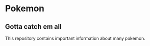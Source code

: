 # Pokemon
## Gotta catch em all

This repository contains important information about many pokemon.

